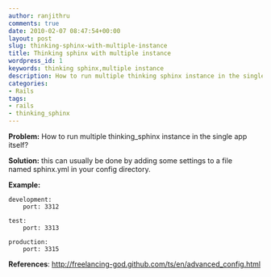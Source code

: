 ```yaml
---
author: ranjithru
comments: true
date: 2010-02-07 08:47:54+00:00
layout: post
slug: thinking-sphinx-with-multiple-instance
title: Thinking sphinx with multiple instance
wordpress_id: 1
keywords: thinking sphinx,multiple instance
description: How to run multiple thinking sphinx instance in the single app
categories:
- Rails
tags:
- rails
- thinking_sphinx
---
```


**Problem:** How to run multiple thinking_sphinx instance in the single app itself?

**Solution:** this can usually be done by adding some settings to a file named sphinx.yml in your config directory.<!--more-->

**Example:**


    
    
    
    development:
        port: 3312
    
    test:
        port: 3313
    
    production:
        port: 3315
    
    


**References**: http://freelancing-god.github.com/ts/en/advanced_config.html


